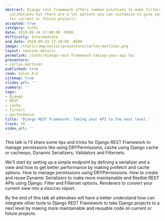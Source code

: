 ```yaml
---
abstract: Django rest framework offers common solutions to make filters, manage permissions,
  validations but there are a lot options you can customize to give you better results
  for current or future projects.
accepted: true
category: talks
date: 2019-09-24 17:00:00 -0500
difficulty: Intermediate
end_date: 2019-09-24 17:30:00 -0500
image: /static/img/social/presenters/carlos-martinez.png
layout: session-details
permalink: /talks/django-rest-framework-taking-your-api-to/
presenters:
- carlos-martinez
published: true
room: Salon A-E
sitemap: true
slides_url: ''
summary: ''
tags:
- Django.
- REST
- cache
- filters
- performance
title: 'Django REST Framework: Taking your API to the next level.'
track: t0
video_url: ''
---
```


This talk is I'll share some tips and tricks for Django REST Framework to manage permissions like using DRYPermissions, cache using Django cache or cacheops, Dynamic Serializers, Validators and Filtersets.

We'll start by setting up a simple endpoint by defining a serializer and a view and how to get better performance by making prefetch and cache options. How to manage permissions using DRYPermissions. How to create and reuse Dynamic Serializers to make more maintainable and flexible REST APIs using Django. Filter and Filterset options. Renderers to convert your current view into a xlsx/csv report.

By the end of this talk all attendees will have a better understand how can integrate other tools to Django REST Framework to take Django projects to a next level by making more maintainable and reusable code on current or future projects.